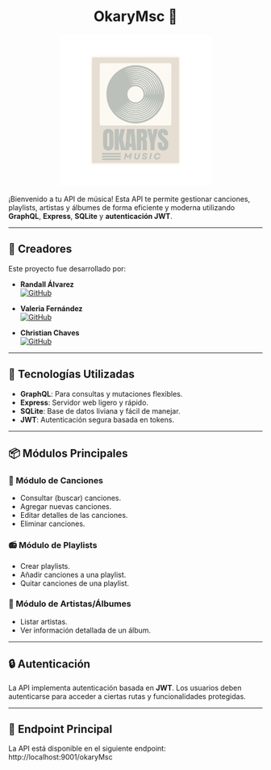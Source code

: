 <h1 align="center">
   OkaryMsc 🦦
</h1>

<div align="center">
  <img src="./assets/apiImg/okarys-logo.png" alt="Okarys Logo" width="300">
</div>

¡Bienvenido a tu API de música! Esta API te permite gestionar canciones, playlists, artistas y álbumes de forma eficiente y moderna utilizando **GraphQL**, **Express**, **SQLite** y **autenticación JWT**.

---
## 👥 Creadores

Este proyecto fue desarrollado por:

- **Randall Álvarez**  
  [![GitHub](https://img.shields.io/badge/GitHub-Ogiwara--unu-blue?style=flat&logo=github)](https://github.com/Ogiwara-unu)

- **Valeria Fernández**  
  [![GitHub](https://img.shields.io/badge/GitHub-ValeeFernandez-blue?style=flat&logo=github)](https://github.com/ValeeFernandez)

- **Christian Chaves**  
  [![GitHub](https://img.shields.io/badge/GitHub-Chrisvilla2603-blue?style=flat&logo=github)](https://github.com/Chrisvilla2603)

---

## 🚀 Tecnologías Utilizadas

- **GraphQL**: Para consultas y mutaciones flexibles.
- **Express**: Servidor web ligero y rápido.
- **SQLite**: Base de datos liviana y fácil de manejar.
- **JWT**: Autenticación segura basada en tokens.

---

## 📦 Módulos Principales

### 🎵 Módulo de Canciones
- Consultar (buscar) canciones.
- Agregar nuevas canciones.
- Editar detalles de las canciones.
- Eliminar canciones.

### 📻 Módulo de Playlists
- Crear playlists.
- Añadir canciones a una playlist.
- Quitar canciones de una playlist.

### 🎤 Módulo de Artistas/Álbumes
- Listar artistas.
- Ver información detallada de un álbum.

---

## 🔒 Autenticación
La API implementa autenticación basada en **JWT**. Los usuarios deben autenticarse para acceder a ciertas rutas y funcionalidades protegidas.

---

## 🔗 Endpoint Principal

La API está disponible en el siguiente endpoint:
http://localhost:9001/okaryMsc